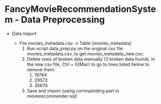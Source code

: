 # FancyMovieRecommendationSystem - Data Preprocessing

- Data Import

  - File movies_metadata.csv -> Table [movies_metadata]
    1. Run script data_prep.py on the original csv file movies_metadata.csv, to get movies_metadata_new.csv;
    2. Delete rows of broken data manually (3 broken data found).
        In the new csv file, Ctrl + G(Mac) to go to lines listed below to remove them.
        1. 19764
        2. 29572
        3. 35670
    3. Save and import (using correspinding part in movierecommender.sql)
